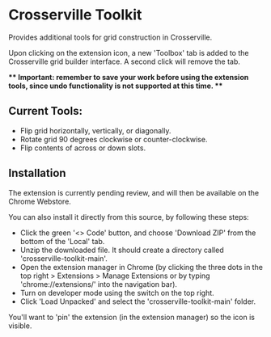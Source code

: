 # Crosserville Toolkit

Provides additional tools for grid construction in Crosserville.

Upon clicking on the extension icon, a new 'Toolbox' tab is added to the Crosserville grid builder interface. A second click will remove the tab.


**\*\* Important: remember to save your work before using the extension tools, since undo functionality is not supported at this time. \*\***

## Current Tools:

- Flip grid horizontally, vertically, or diagonally.
- Rotate grid 90 degrees clockwise or counter-clockwise.
- Flip contents of across or down slots.


## Installation

The extension is currently pending review, and will then be available on the Chrome Webstore.

You can also install it directly from this source, by following these steps:
- Click the green '<> Code' button, and choose 'Download ZIP' from the bottom of the 'Local' tab.
- Unzip the downloaded file. It should create a directory called 'crosserville-toolkit-main'.
- Open the extension manager in Chrome (by clicking the three dots in the top right > Extensions > Manage Extensions or by typing 'chrome://extensions/' into the navigation bar).
- Turn on developer mode using the switch on the top right.
- Click 'Load Unpacked' and select the 'crosserville-toolkit-main' folder.

You'll want to 'pin' the extension (in the extension manager) so the icon is visible.
